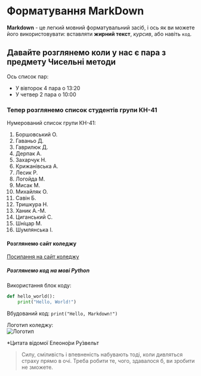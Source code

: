 # Форматування MarkDown

**Markdown** - це легкий мовний форматувальний засіб, і ось як ви можете його використовувати: вставляти **жирний текст**, *курсив*, або навіть `код`.

## Давайте розглянемо коли у нас є пара з предмету Чисельні методи

Ось список пар:

- У вівторок 4 пара о 13:20  
- У четвер 2 пара о 10:00  
  
### Тепер розглянемо список студентів групи КН-41

Нумерований список групи КН-41:

1. Боршовський О.
2. Гаваньо Д.
3. Гаврилюк Д.
4. Дерпак А.
5. Захарчук Н.
6. Крижанівська А.
7. Лесик Р.
8. Логойда М.
9. Мисак М.
10. Михайляк О.
11. Савін Б.
12. Тришкура Н.
13. Ханик А.-М.
14. Циганський С.
15. Шніцар М.
16. Шумлянська І.

#### Розглянемо сайт коледжу

[Посилання на сайт коледжу](https://itcollege.lviv.ua)

##### Розглянемо код на мові Python

Використання блок коду:

```python
def hello_world():
    print("Hello, World!")
```
Вбудований код: `print("Hello, Markdown!")`  

Логотип коледжу:  
![Логотип](https://itcollege.lviv.ua/wp-content/uploads/2022/01/logo-lit.jpg)

*Цитата відомої Елеоно́ри Ру́звельт 

> Силу, сміливість і впевненість набувають тоді, коли дивляться страху прямо в очі. 
> Треба робити те, чого, здавалося б, ви зробити не зможете.
